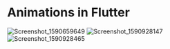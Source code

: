 # Animations in Flutter

![Screenshot_1590659649](https://user-images.githubusercontent.com/16244953/83359747-232e6b80-a374-11ea-8b41-aa211a06aa48.png)
![Screenshot_1590928147](https://user-images.githubusercontent.com/16244953/83359748-24f82f00-a374-11ea-9d30-fe7072169012.png)
![Screenshot_1590928465](https://user-images.githubusercontent.com/16244953/83359749-26295c00-a374-11ea-800f-c96880ca75c6.png)




